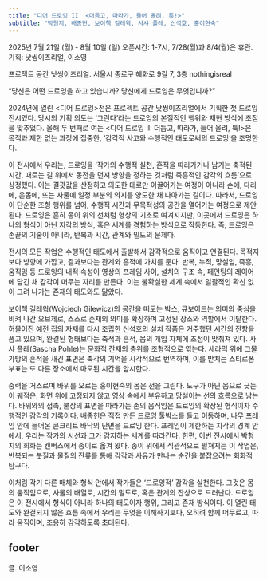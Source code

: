 ```yaml
---
title: "디어 드로잉 II  <더듬고, 따라가, 들어 올려, 툭!>"
subtitle: "박형지, 배종헌, 보이첵 길레윅, 사샤 폴레, 신석호, 홍이현숙"
---
```


2025년 7월 21일 (월) - 8월 10일 (일) 
오픈시간: 1-7시, 7/28(월)과 8/4(월)은 휴관.
기획: 낫씽이즈리얼, 이소영

프로젝트 공간 낫씽이즈리얼. 서울시 종로구 혜화로 9길 7, 3층
nothingisreal



“당신은 어떤 드로잉을 하고 있습니까? 당신에게 드로잉은 무엇입니까?”
 
2024년에 열린 <디어 드로잉>전은 프로젝트 공간 낫씽이즈리얼에서 기획한 첫 드로잉 전시였다. 당시의 기획 의도는 ‘그린다’라는 드로잉의 본질적인 행위와 재현 방식에 초점을 맞추었다. 올해 두 번째로 여는 <디어 드로잉 II: 더듬고, 따라가, 들어 올려, 툭!>은 목적과 제한 없는 과정에 집중한, ‘감각적 사고와 수행적인 태도로써의 드로잉’을 조명한다.
 
이 전시에서 우리는, 드로잉을 ‘작가의 수행적 실천, 흔적을 따라가거나 남기는 축적된 시간, 때로는 길 위에서 동전을 던져 방향을 정하는 것처럼 즉흥적인 감각의 흐름’으로 상정했다. 이는 결괏값을 산정하고 의도한 대로만 이끌어가는 여정이 아니라 손에, 다리에, 온몸에, 또는 사물에 일정 부분의 의지를 양도한 채 나아가는 길이다. 따라서, 드로잉이 단순한 조형 행위를 넘어, 수행적 시간과 무목적성의 공간을 열어가는 여정으로 제안된다. 드로잉은 흔히 종이 위의 선처럼 형상의 기초로 여겨지지만, 이곳에서 드로잉은 하나의 형식이 아닌 지각의 방식, 혹은 세계를 경험하는 방식으로 작동한다. 즉, 드로잉은 손끝의 기술이 아니라, 반복과 시간, 관계와 밀도의 문제다.

전시의 모든 작업은 수행적인 태도에서 출발해서 감각적으로 움직이고 연결된다. 목적지보다 방향에 가깝고, 결과보다는 관계와 흔적에 가치를 둔다. 반복, 누적, 망설임, 즉흥, 움직임 등 드로잉의 내적 속성이 영상의 프레임 사이, 설치의 구조 속, 페인팅의 레이어에 담긴 채 감각이 머무는 자리를 만든다. 이는 불확실한 세계 속에서 일괄적인 확신 없이 그려 나가는 존재의 태도와도 닮았다.

보이첵 길레윅(Wojciech Gilewicz)의 공간을 떠도는 박스, 큐보이드는 의미의 중심을 비켜 나간 오브제로, 스스로 존재의 의미를 확장하며 고정된 장소와 역할에서 이탈한다. 허물어진 예전 집의 자재를 다시 조립한 신석호의 설치 작품은 거주했던 시간의 잔향을 품고 있으며, 완결된 형태보다는 축적과 흔적, 몸의 개입 자체에 초점이 맞춰져 있다. 사샤 폴레(Sascha Pohle)는 문화적 잔재의 층위를 조형적으로 엮는다. 세라믹 위에 그물 가방의 흔적을 새긴 표면은 촉각의 기억을 시각적으로 번역하며, 이를 받치는 스티로폼 부표는 또 다른 장소에서 마모된 시간을 암시한다.

중력을 거스르며 바위를 오르는 홍이현숙의 몸은 선을 그린다. 도구가 아닌 몸으로 긋는 이 궤적은, 화면 위에 고정되지 않고 영상 속에서 부유하고 망설이는 선의 흐름으로 남는다. 바위와의 접촉, 불상의 표면을 따라가는 손의 움직임은 드로잉의 확장된 형식이자 수행적인 감각의 기록이다. 배종헌은 직접 만든 드로잉 툴박스를 들고 이동하며, 나무 프레임 안에 들어온 콘크리트 바닥의 단면을 드로잉 한다. 프레임이 제한하는 지각의 경계 안에서, 우리는 작가의 시선과 그가 감지하는 세계를 따라간다. 한편, 이번 전시에서 박형지의 회화는 캔버스에서 종이로 옮겨 왔다. 종이 위에서 직관적으로 펼쳐지는 이 작업은, 반복되는 붓질과 물질의 잔류를 통해 감각과 사유가 만나는 순간을 붙잡으려는 회화적 탐구다.

이처럼 각기 다른 매체와 형식 안에서 작가들은 ‘드로잉적’ 감각을 실천한다. 그것은 몸의 움직임으로, 사물의 배열로, 시간의 밀도로, 혹은 관계의 잔상으로 드러난다. 드로잉은 이 전시에서 형식이 아니라 하나의 태도이자 행위, 그리고 존재 방식이다. 이 열린 태도와 완결되지 않은 흐름 속에서 우리는 무엇을 이해하기보다, 오히려 함께 머무르고, 따라 움직이며, 조용히 감각하도록 초대된다.

## footer

글. 이소영
